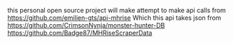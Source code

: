 this personal open source project will make attempt to make api calls from https://github.com/emilien-gts/api-mhrise
Which this api takes json from 
https://github.com/CrimsonNynja/monster-hunter-DB
https://github.com/Badge87/MHRiseScraperData








